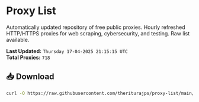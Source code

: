 # Proxy List

Automatically updated repository of free public proxies. Hourly refreshed HTTP/HTTPS proxies for web scraping, cybersecurity, and testing. Raw list available.

**Last Updated:** `Thursday 17-04-2025 21:15:15 UTC`  
**Total Proxies:** `718`

## 📥 Download
```bash
curl -O https://raw.githubusercontent.com/theriturajps/proxy-list/main/proxies.txt
